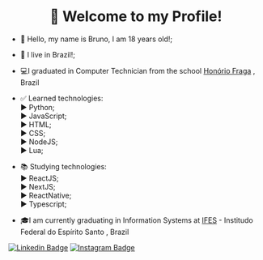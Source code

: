 <h1 align="center">👋 Welcome to my Profile!</h1>

- 👋 Hello, my name is Bruno, I am 18 years old!;
- 🏡 I live in Brazil!;
- 💻I graduated in Computer Technician from the school <a href="https://www.facebook.com/honorio.fraga.33">Honório Fraga</a> , Brazil

- ✅ Learned technologies:<br>
  ▶ Python;<br>
  ▶ JavaScript;<br>
  ▶ HTML;<br>
  ▶ CSS;<br>
  ▶ NodeJS;<br>
  ▶ Lua;
  
- 📚 Studying technologies:<br>
  ▶ ReactJS;<br>
  ▶ NextJS;<br>
  ▶ ReactNative;<br>
  ▶ Typescript;<br>
  
- 🎓I am currently graduating in Information Systems at <a href="https://www.ifes.edu.br/">IFES</a> - Institudo Federal do Espírito Santo , Brazil

[![Linkedin Badge](https://img.shields.io/badge/-LinkedIn-blue?style=flat-square&logo=Linkedin&logoColor=white&link=https://www.linkedin.com/in/bruno-orletti-gava-8312231ba/)](https://www.linkedin.com/in/bruno-orletti-gava-8312231ba/)
[![Instagram Badge](https://img.shields.io/badge/-Instagram-violet?style=flat-square&logo=Instagram&logoColor=white&link=https://www.instagram.com/bruno_gava/)](https://www.instagram.com/bruno_gava/)

<!---
BrunoOG20/BrunoOG20 is a ✨ special ✨ repository because its `README.md` (this file) appears on your GitHub profile.
You can click the Preview link to take a look at your changes.
--->
